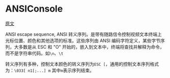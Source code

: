 # ANSIConsole

[原文](https://blog.csdn.net/ShewMi/article/details/78992458)

ANSI escape sequence, ANSI 转义序列。是带有随路信令控制视频文本终端上光标位置、颜色和其他选项的标准。这些序列由 ANSI 编码字符定义，某些字节序列，大多数是从 ESC 和 "O" 开始的，嵌入到文本中，终端将查找并解释为命令，而不是字符串代码。如`\n`、`\t`

转义序列有多种，控制文本颜色的转义序列为`ESC [`，通用的控制文本序列格式为：`\033[ n1[;...] m` 其中`m`表示序列结束。